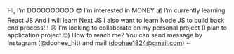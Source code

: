 Hi, I’m DOOOOOOOOO 😎
I’m interested in MONEY 💰
I’m currently learning React JS
And I will learn Next JS 
I also want to learn Node JS to build back end process!!! 😣
I’m looking to collaborate on my personal project (I plan to application project 🙄)
How to reach me?
You can send message by Instagram (@doohee_hit) and mail (doohee1824@gmail.com) ~

<!---
SONDOOHEE/SONDOOHEE is a ✨ special ✨ repository because its `README.md` (this file) appears on your GitHub profile.
You can click the Preview link to take a look at your changes.
--->
